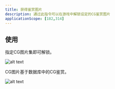 ```yaml
---
title: 获得鉴赏图片
description: 通过此指令可以在游戏中解锁设定的CG鉴赏图片
applicationScope: [182,314]
---
```


## 使用

指定CG图片集即可解锁。

![alt text](https://cdn.gcw.wiki/gcw/image/zh_hans/commands/gameprogress/gaincg/image.png)

CG图片基于数据库中的CG鉴赏。

![alt text](https://cdn.gcw.wiki/gcw/image/zh_hans/commands/gameprogress/gaincg/image-1.png)
